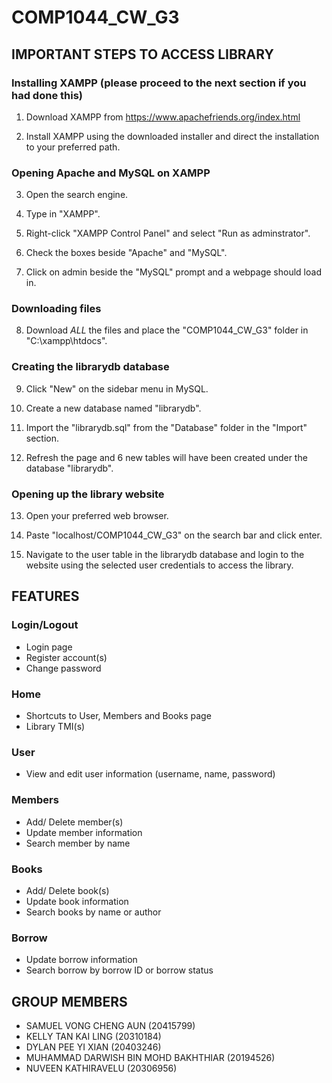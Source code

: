 # COMP1044_CW_G3
## IMPORTANT STEPS TO ACCESS LIBRARY

### Installing XAMPP (please proceed to the next section if you had done this)

  1. Download XAMPP from https://www.apachefriends.org/index.html

  2. Install XAMPP using the downloaded installer and direct the installation to your preferred path.
 

### Opening Apache and MySQL on XAMPP

  3. Open the search engine.

  4. Type in "XAMPP".

  5. Right-click "XAMPP Control Panel" and select "Run as adminstrator".

  6. Check the boxes beside "Apache" and "MySQL".

  7. Click on admin beside the "MySQL" prompt and a webpage should load in.

### Downloading files

  8. Download _ALL_ the files and place the "COMP1044_CW_G3" folder in "C:\xampp\htdocs".

### Creating the librarydb database

  9. Click "New" on the sidebar menu in MySQL.

  10. Create a new database named "librarydb".

  11. Import the "librarydb.sql" from the "Database" folder in the "Import" section.

  12. Refresh the page and 6 new tables will have been created under the database "librarydb".


### Opening up the library website

  13. Open your preferred web browser.

  14. Paste "localhost/COMP1044_CW_G3" on the search bar and click enter.

  15. Navigate to the user table in the librarydb database and login to the website using the selected user credentials to access the library.

## FEATURES
### Login/Logout
  - Login page
  - Register account(s)
  - Change password
### Home
  - Shortcuts to User, Members and Books page
  - Library TMI(s)
### User
  - View and edit user information (username, name, password)
### Members
  - Add/ Delete member(s)
  - Update member information
  - Search member by name
### Books
  - Add/ Delete book(s)
  - Update book information
  - Search books by name or author
### Borrow
  - Update borrow information
  - Search borrow by borrow ID or borrow status


## GROUP MEMBERS
  - SAMUEL VONG CHENG AUN (20415799)
  - KELLY TAN KAI LING (20310184)
  - DYLAN PEE YI XIAN (20403246)
  - MUHAMMAD DARWISH BIN MOHD BAKHTHIAR (20194526)
  - NUVEEN KATHIRAVELU (20306956)

